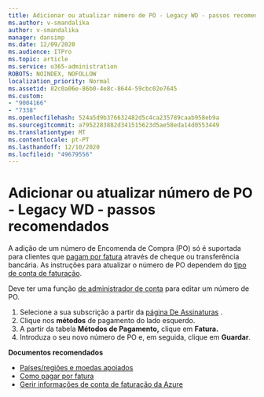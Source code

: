 ```yaml
---
title: Adicionar ou atualizar número de PO - Legacy WD - passos recomendados
ms.author: v-smandalika
author: v-smandalika
manager: dansimp
ms.date: 12/09/2020
ms.audience: ITPro
ms.topic: article
ms.service: o365-administration
ROBOTS: NOINDEX, NOFOLLOW
localization_priority: Normal
ms.assetid: 82c0a06e-86b0-4e8c-8644-59cbc02e7645
ms.custom:
- "9004166"
- "7338"
ms.openlocfilehash: 524a5d9b376632482d5c4ca235789caab958eb9a
ms.sourcegitcommit: a7952283882d341515623d5ae58eda14d0553449
ms.translationtype: MT
ms.contentlocale: pt-PT
ms.lasthandoff: 12/10/2020
ms.locfileid: "49679556"
---
```

# <a name="add-or-update-po-number---legacy-wd---recommended-steps"></a>Adicionar ou atualizar número de PO - Legacy WD - passos recomendados

A adição de um número de Encomenda de Compra (PO) só é suportada para clientes que [pagam por fatura](https://docs.microsoft.com/azure/cost-management-billing/manage/pay-by-invoice) através de cheque ou transferência bancária. As instruções para atualizar o número de PO dependem do [tipo de conta de faturação](https://docs.microsoft.com/azure/cost-management-billing/manage/view-all-accounts).

Deve ter uma função [de administrador de conta](https://docs.microsoft.com/azure/role-based-access-control/rbac-and-directory-admin-roles) para editar um número de PO.

1. Selecione a sua subscrição a partir da [página De Assinaturas](https://ms.portal.azure.com/#blade/Microsoft_Azure_Billing/SubscriptionsBlade) .
2. Clique nos **métodos** de pagamento do lado esquerdo.
3. A partir da tabela **Métodos de Pagamento,** clique em **Fatura.** 
4. Introduza o seu novo número de PO e, em seguida, clique em **Guardar**.

**Documentos recomendados**

- [Países/regiões e moedas apoiados](https://azure.microsoft.com/en-us/pricing/faq/) 
- [Como pagar por fatura](https://docs.microsoft.com/azure/cost-management-billing/manage/pay-by-invoice) 
- [Gerir informações de conta de faturação da Azure](https://docs.microsoft.com/azure/cost-management-billing/manage/change-azure-account-profile)


